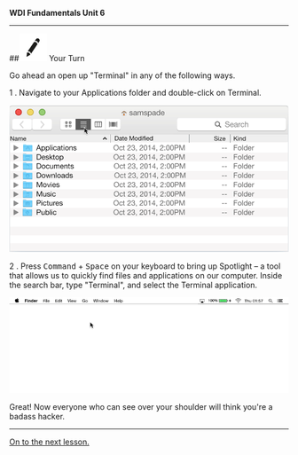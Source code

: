 **WDI Fundamentals Unit 6**

---

##![Your Turn](../assets/exercise.png) Your Turn

Go ahead an open up "Terminal" in any of the following ways.

1 . Navigate to your Applications folder and double-click on Terminal.

![img](../assets/Graphics/where_to_find_terminal.gif)

2 . Press <kbd>Command</kbd> + <kbd>Space</kbd> on your keyboard to bring up Spotlight – a tool that allows us to quickly find files and applications on our computer. Inside the search bar, type "Terminal", and select the Terminal application.

![img](../assets/Graphics/where_to_find_terminal_spotlight.gif)

Great! Now everyone who can see over your shoulder will think you're a badass hacker.


---

[On to the next lesson.](05_lesson.md)
